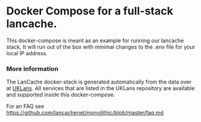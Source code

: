 # Docker Compose for a full-stack lancache.

This docker-compose is meant as an example for running our lancache stack, It will run out of the box with minimal changes to the .env file for your local IP address.

### More information
The LanCache docker-stack is generated automatically from the data over at [UKLans](https://github.com/uklans/cache-domains). All services that are listed in the UKLans repository are available and supported inside this docker-compose.

For an FAQ see https://github.com/lancachenet/monolithic/blob/master/faq.md
